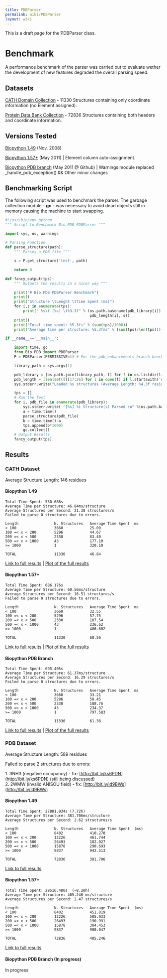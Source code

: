 ```yaml
---
title: PDBParser
permalink: wiki/PDBParser
layout: wiki
---
```


This is a draft page for the PDBParser class.

Benchmark
=========

A performance benchmark of the parser was carried out to evaluate wether
the development of new features degraded the overall parsing speed.

Datasets
--------

[CATH Domain
Collection](http://release.cathdb.info/v3.4.0/CathDomainList) - 11330
Structures containing only coordinate information (no Element assigned).

[Protein Data Bank
Collection](ftp://ftp.wwpdb.org/pub/pdb/data/structures/divided/pdb/) -
72836 Structures containing both headers and coordinate information.

Versions Tested
---------------

[Biopython 1.49](http://biopython.org/DIST/biopython-1.49.zip) (Nov.
2008)

[Biopython 1.57+](https://github.com/biopython/biopython) (May 2011) |
Element column auto-assignment.

[Biopython PDB
branch](https://github.com/JoaoRodrigues/biopython/tree/pdb_enhancements)
(May 2011 @ Github) | Warnings module replaced
\_handle\_pdb\_exception() && Other minor changes

Benchmarking Script
-------------------

The following script was used to benchmark the parser. The garbage
collection module - <b>gc</b> - was necessary to avoid dead objects
still in memory causing the machine to start swapping.

``` python
#!/usr/bin/env python
""" Script to Benchmark Bio.PDB PDBParser """

import sys, os, warnings

# Parsing Function
def parse_structure(path):
    """ Parses a PDB file """

    s = P.get_structure('test', path)

    return 0

def fancy_output(tps):
    """ Outputs the results in a nicer way """

    print("# Bio.PDB PDBParser Benchmark")
    print()
    print("Structure \tLenght \tTime Spent (ms)")
    for i,s in enumerate(tps):
        print(" %s\t (%s) \t%3.3f" % (os.path.basename(pdb_library[i]),
                                      pdb_length[i], s))
    print()
    print("Total time spent: %5.3fs" % (sum(tps)/1000))
    print("Average time per structure: %5.3fms" % (sum(tps)/len(tps)))

if __name__=='__main__':

    import time, gc
    from Bio.PDB import PDBParser
    P = PDBParser(PERMISSIVE=1) # For the pdb_enhancements branch benchmarking, PERMISSIVE was set to 2 (silence warnings).

    library_path = sys.argv[1]

    pdb_library = [os.path.join(library_path, f) for f in os.listdir(library_path)]
    pdb_length = [len(set([l[17:26] for l in open(f) if l.startswith('ATOM')])) for f in pdb_library] # Unique counting of residues
    sys.stderr.write("Loaded %s structures (Average Length: %4.3f residues)\n" %(len(pdb_length), (sum(pdb_length)/float(len(pdb_length)))))

    tps = []
    # Run the Test
    for i, pdb_file in enumerate(pdb_library):
        sys.stderr.write( "[%s] %i Structure(s) Parsed \n" %(os.path.basename(pdb_file), i+1) )
        a = time.time()
        parse_structure(pdb_file)
        b = time.time()-a
        tps.append(b*1000)
        gc.collect()
    # Output Results
    fancy_output(tps)
```

Results
-------

### CATH Dataset

Average Structure Length: 146 residues

#### Biopython 1.49

```
Total Time Spent: 530.686s
Average Time per Structure: 46.84ms/structure
Average Structures per Second: 21.38 structures/s
Failed to parse 0 structures due to errors.

Length                N. Structures   Average Time Spent  ms
< 100                 3660            25.09
100 =< x < 200        5296            44.67
200 =< x < 500        2330            83.40
500 =< x < 1000       43              177.10
>= 1000               1               320.10

TOTAL                 11330           46.84
```

[Link to full
results](http://nmr.chem.uu.nl/~joao/f/benchmark_CATH-biopython_149.time) |
[Plot of the full
results](http://nmr.chem.uu.nl/~joao/f/benchmark_CATH-biopython_149.png)

#### Biopython 1.57+

```
Total Time Spent: 686.176s
Average Time per Structure: 60.56ms/structure
Average Structures per Second: 16.51 structures/s
Failed to parse 0 structures due to errors.

Length                N. Structures   Average Time Spent  ms
< 100                 3660            32.55
100 =< x < 200        5296            57.75
200 =< x < 500        2330            107.54
500 =< x < 1000       43              236.62
>= 1000               1               486.602

TOTAL                 11330           60.56
```

[Link to full
results](http://nmr.chem.uu.nl/~joao/f/benchmark_CATH-biopython_current.time) |
[Plot of the full
results](http://nmr.chem.uu.nl/~joao/f/benchmark_CATH-biopython_current.png)

#### Biopython PDB Branch

```
Total Time Spent: 695.405s
Average Time per Structure: 61.37ms/structure
Average Structures per Second: 16.29 structures/s
Failed to parse 0 structures due to errors.

Length                N. Structures   Average Time Spent  ms
< 100                 3660            33.21
100 =< x < 200        5296            58.45
200 =< x < 500        2330            108.76
500 =< x < 1000       43              234.37
>= 1000               1               797.583

TOTAL                 11330           61.38
```

[Link to full
results](http://nmr.chem.uu.nl/~joao/f/benchmark_CATH-biopython_pdb_enhancements.time) |
[Plot of the full
results](http://nmr.chem.uu.nl/~joao/f/benchmark_CATH-biopython_pdb_enhancements.png)

### PDB Dataset

Average Structure Length: 589 residues

Failed to parse 2 structures due to errors:

1. 3NH3 (negative occupancy) - fix: [http://bit.ly/ks6PDN](http://bit.ly/ks6PDN) (still being discussed)
2. 2WMW (invalid ANISOU field) - fix: [http://bit.ly/ld9BWs](http://bit.ly/ld9BWs)

#### Biopython 1.49

```
Total Time Spent: 27801.934s (7.72h)
Average Time per Structure: 381.706ms/structure
Average Structures per Second: 2.62 structures/s

Length                N. Structures   Average Time Spent  (ms)
< 100                 8402            410.270
100 =< x < 200        12226           461.744
200 =< x < 500        26493           182.027
500 =< x < 1000       15878           290.693
>= 1000               9837            942.513

TOTAL                 72836           381.706
```

[Link to full
results](http://nmr.chem.uu.nl/~joao/f/benchmark_PDB-biopython_1.49.time)

#### Biopython 1.57+

```
Total Time Spent: 29516.480s  (~8.20h)
Average Time per Structure: 405.246 ms/structure
Average Structures per Second: 2.47 structures/s

Length                N. Structures   Average Time Spent  (ms)
< 100                 8402            451.819
100 =< x < 200        12226           505.933
200 =< x < 500        26493           190.991
500 =< x < 1000       15878           304.453
>= 1000               9837            980.047

TOTAL                 72836           405.246
```

[Link to full
results](http://nmr.chem.uu.nl/~joao/f/benchmark_PDB-biopython_1.57.time)

#### Biopython PDB Branch (In progress)

In progress

